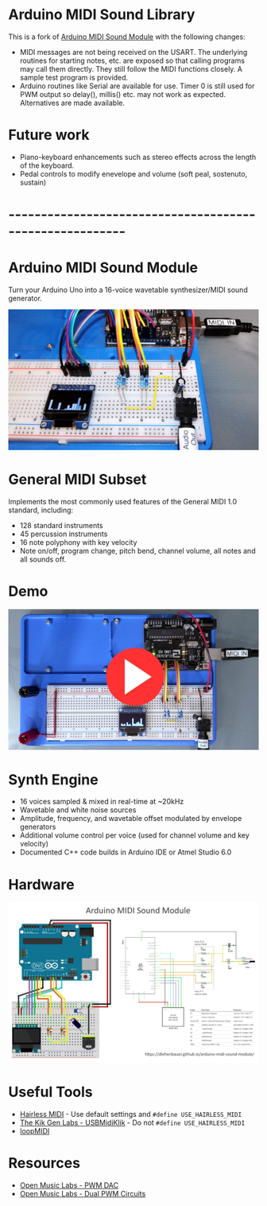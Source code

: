 # Arduino MIDI Sound Library
This is a fork of [Arduino MIDI Sound Module](https://github.com/DLehenbauer/arduino-midi-sound-module) with the following changes:
* MIDI messages are not being received on the USART. The underlying routines for starting notes, etc. are exposed so that calling programs may call them directly. They still follow the MIDI functions closely. A sample test program is provided.
* Arduino routines like Serial are available for use. Timer 0 is still used for PWM output so delay(), millis() etc. may not work as expected. Alternatives are made available.

# Future work
* Piano-keyboard enhancements such as stereo effects across the length of the keyboard.
* Pedal controls to modify enevelope and volume (soft peal, sostenuto, sustain)

# --------------------------------------------------------
# Arduino MIDI Sound Module
Turn your Arduino Uno into a 16-voice wavetable synthesizer/MIDI sound generator.

[![Image](media/Ardunio-MIDI-Sound-Module-Photo.jpg)](https://raw.githubusercontent.com/DLehenbauer/arduino-midi-sound-module/master/media/Ardunio-MIDI-Sound-Module-Photo.jpg)

# General MIDI Subset
Implements the most commonly used features of the General MIDI 1.0 standard, including:
* 128 standard instruments
* 45 percussion instruments
* 16 note polyphony with key velocity
* Note on/off, program change, pitch bend, channel volume, all notes and all sounds off.

# Demo

[![Arduino - Imperial March (Video)](media/Thumbnail.jpg)](https://www.youtube.com/watch?v=4pCgZSmhi4E)

# Synth Engine      
* 16 voices sampled & mixed in real-time at ~20kHz
* Wavetable and white noise sources
* Amplitude, frequency, and wavetable offset modulated by envelope generators
* Additional volume control per voice (used for channel volume and key velocity)
* Documented C++ code builds in Arduino IDE or Atmel Studio 6.0

# Hardware
[![Schematic](media/Ardunio-MIDI-Sound-Module-Plans.png)](https://raw.githubusercontent.com/DLehenbauer/arduino-midi-sound-module/master/media/Ardunio-MIDI-Sound-Module-Plans.png)

# Useful Tools
* [Hairless MIDI](https://projectgus.github.io/hairless-midiserial/) - Use default settings and `#define USE_HAIRLESS_MIDI`
* [The Kik Gen Labs - USBMidiKlik](https://github.com/TheKikGen/USBMidiKliK) - Do not `#define USE_HAIRLESS_MIDI`
* [loopMIDI](https://www.tobias-erichsen.de/software/loopmidi.html)

# Resources
* [Open Music Labs - PWM DAC](http://www.openmusiclabs.com/learning/digital/pwm-dac.1.html)
* [Open Music Labs - Dual PWM Circuits](http://www.openmusiclabs.com/learning/digital/pwm-dac/dual-pwm-circuits/index.html)

